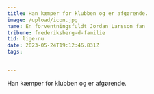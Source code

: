 ```yaml
---
title: Han kæmper for klubben og er afgørende.
image: /upload/icon.jpg
name: En forventningsfuldt Jordan Larsson fan
tribune: frederiksberg-d-familie
tid: lige-nu
date: 2023-05-24T19:12:46.831Z
tags:


---
```

Han kæmper for klubben og er afgørende.
